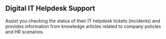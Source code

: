 ## Digital IT Helpdesk Support
Assist you checking the status of their IT helpdesk tickets (incidents) and provides information from knowledge articles related to company policies and HR scenarios.
